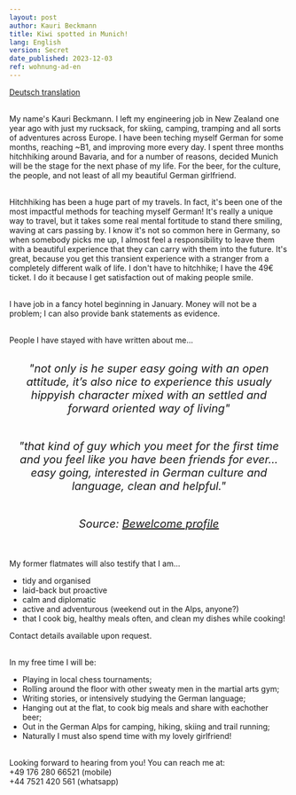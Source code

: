 ```yaml
---
layout: post
author: Kauri Beckmann
title: Kiwi spotted in Munich!
lang: English
version: Secret
date_published: 2023-12-03
ref: wohnung-ad-en
---
```


[Deutsch translation](/flatshare-advertisement-de)<br><br>

My name's Kauri Beckmann. I left my engineering job in New Zealand one year ago with just my rucksack, for skiing, camping, tramping and all sorts of adventures across Europe. I have been teching myself German for some months, reaching ~B1, and improving more every day. I spent three months hitchhiking around Bavaria, and for a number of reasons, decided Munich will be the stage for the next phase of my life. For the beer, for the culture, the people, and not least of all my beautiful German girlfriend.<br><br>

Hitchhiking has been a huge part of my travels. In fact, it's been one of the most impactful methods for teaching myself German! It's really a unique way to travel, but it takes some real mental fortitude to stand there smiling, waving at cars passing by. I know it's not so common here in Germany, so when somebody picks me up, I almost feel a responsibility to leave them with a beautiful experience that they can carry with them into the future. It's great, because you get this transient experience with a stranger from a completely different walk of life. I don't have to hitchhike; I have the 49€ ticket. I do it because I get satisfaction out of making people smile.<br><br>

I have job in a fancy hotel beginning in January. Money will not be a problem; I can also provide bank statements as evidence.<br><br>

People I have stayed with have written about me...<br><br>

<div style="max-width: 500px; margin: 0 auto; text-align: center;">
    <span style="font-size: 20px; font-style: italic;">"not only is he super easy going with an open attitude, it’s also nice to experience this usualy hippyish character mixed with an settled and forward oriented way of living"<br><br>

"that kind of guy which you meet for the first time and you feel like you have been friends for ever... easy going, interested in German culture and language, clean and helpful."<br><br>

Source: <a href="https://www.bewelcome.org/members/Kauri/de">Bewelcome profile</a>
</span></div><br>

My former flatmates will also testify that I am...
* tidy and organised 
* laid-back but proactive 
* calm and diplomatic 
* active and adventurous (weekend out in the Alps, anyone?) 
* that I cook big, healthy meals often, and clean my dishes while cooking! <br>

Contact details available upon request.<br><br>

In my free time I will be:
* Playing in local chess tournaments;
* Rolling around the floor with other sweaty men in the martial arts gym;
* Writing stories, or intensively studying the German language;
* Hanging out at the flat, to cook big meals and share with eachother beer;
* Out in the German Alps for camping, hiking, skiing and trail running;
* Naturally I must also spend time with my lovely girlfriend!<br><br>

Looking forward to hearing from you! You can reach me at:<br>
+49 176 280 66521 (mobile)<br>
+44 7521 420 561 (whatsapp)

